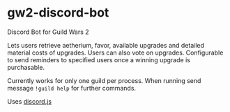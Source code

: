 # gw2-discord-bot
Discord Bot for Guild Wars 2

Lets users retrieve aetherium, favor, available upgrades and detailed material costs of upgrades.
Users can also vote on upgrades. Configurable to send reminders to specified users once a winning upgrade is purchasable.

Currently works for only one guild per process. 
When running send message ```!guild help``` for further commands.

Uses [discord.js](https://discord.js.org)
